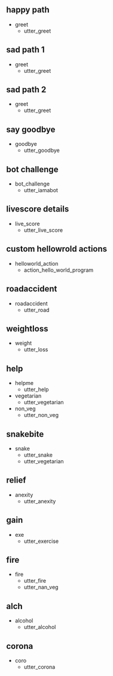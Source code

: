## happy path
* greet
  - utter_greet

## sad path 1
* greet
  - utter_greet

## sad path 2
* greet
  - utter_greet

## say goodbye
* goodbye
  - utter_goodbye

## bot challenge
* bot_challenge
  - utter_iamabot

## livescore details
* live_score
  - utter_live_score

## custom hellowrold actions
* helloworld_action
  - action_hello_world_program

## roadaccident
* roadaccident
  - utter_road

## weightloss
* weight
  - utter_loss

## help
* helpme
  - utter_help
* vegetarian
  - utter_vegetarian
* non_veg
  - utter_non_veg

## snakebite
* snake
  - utter_snake
  - utter_vegetarian

## relief
* anexity
  - utter_anexity

## gain
* exe
  - utter_exercise

## fire
* fire
  - utter_fire
  - utter_nan_veg

## alch
* alcohol
  - utter_alcohol

## corona
* coro
  - utter_corona

